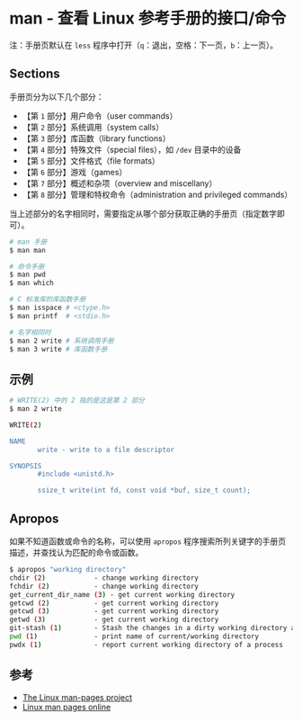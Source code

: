 # man - 查看 Linux 参考手册的接口/命令

注：手册页默认在 `less` 程序中打开（`q`：退出，空格：下一页，`b`：上一页）。

## Sections

手册页分为以下几个部分：

* 【第 `1` 部分】用户命令（user commands）
* 【第 `2` 部分】系统调用（system calls）
* 【第 `3` 部分】库函数（library functions）
* 【第 `4` 部分】特殊文件（special files），如 `/dev` 目录中的设备
* 【第 `5` 部分】文件格式（file formats）
* 【第 `6` 部分】游戏（games）
* 【第 `7` 部分】概述和杂项（overview and miscellany）
* 【第 `8` 部分】管理和特权命令（administration and privileged commands）

当上述部分的名字相同时，需要指定从哪个部分获取正确的手册页（指定数字即可）。

```bash
# man 手册
$ man man

# 命令手册
$ man pwd
$ man which

# C 标准库的库函数手册
$ man isspace # <ctype.h>
$ man printf  # <stdio.h>

# 名字相同时
$ man 2 write # 系统调用手册
$ man 3 write # 库函数手册
```

## 示例

```bash
# WRITE(2) 中的 2 指的是这是第 2 部分
$ man 2 write

WRITE(2)                                                                                Linux Programmer's Manual                                                                                WRITE(2)

NAME
       write - write to a file descriptor

SYNOPSIS
       #include <unistd.h>

       ssize_t write(int fd, const void *buf, size_t count);

```

## Apropos

如果不知道函数或命令的名称，可以使用 `apropos` 程序搜索所列关键字的手册页描述，并查找认为匹配的命令或函数。

```bash
$ apropos "working directory"
chdir (2)            - change working directory
fchdir (2)           - change working directory
get_current_dir_name (3) - get current working directory
getcwd (2)           - get current working directory
getcwd (3)           - get current working directory
getwd (3)            - get current working directory
git-stash (1)        - Stash the changes in a dirty working directory away
pwd (1)              - print name of current/working directory
pwdx (1)             - report current working directory of a process
```

## 参考

* [The Linux man-pages project](https://www.kernel.org/doc/man-pages/)
* [Linux man pages online](http://man7.org/linux/man-pages/)